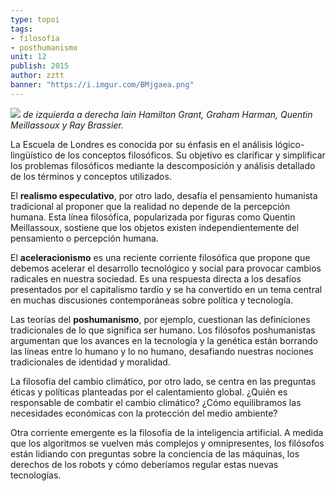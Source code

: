 ```yaml
---
type: topoi
tags: 
- filosofía
- posthumanismo
unit: 12
publish: 2015
author: zztt 
banner: "https://i.imgur.com/BMjgaea.png"
---
```


![](https://i.imgur.com/BMjgaea.png)
*de izquierda a derecha Iain Hamilton Grant, Graham Harman, Quentin Meillassoux y Ray Brassier.*

La Escuela de Londres es conocida por su énfasis en el análisis lógico-lingüístico de los conceptos filosóficos. Su objetivo es clarificar y simplificar los problemas filosóficos mediante la descomposición y análisis detallado de los términos y conceptos utilizados.

El **realismo especulativo**, por otro lado, desafía el pensamiento humanista tradicional al proponer que la realidad no depende de la percepción humana. Esta línea filosófica, popularizada por figuras como Quentin Meillassoux, sostiene que los objetos existen independientemente del pensamiento o percepción humana.

El **aceleracionismo** es una reciente corriente filosófica que propone que debemos acelerar el desarrollo tecnológico y social para provocar cambios radicales en nuestra sociedad. Es una respuesta directa a los desafíos presentados por el capitalismo tardío y se ha convertido en un tema central en muchas discusiones contemporáneas sobre política y tecnología.

Las teorías del **poshumanismo**, por ejemplo, cuestionan las definiciones tradicionales de lo que significa ser humano. Los filósofos poshumanistas argumentan que los avances en la tecnología y la genética están borrando las líneas entre lo humano y lo no humano, desafiando nuestras nociones tradicionales de identidad y moralidad.

La filosofía del cambio climático, por otro lado, se centra en las preguntas éticas y políticas planteadas por el calentamiento global. ¿Quién es responsable de combatir el cambio climático? ¿Cómo equilibramos las necesidades económicas con la protección del medio ambiente?

Otra corriente emergente es la filosofía de la inteligencia artificial. A medida que los algoritmos se vuelven más complejos y omnipresentes, los filósofos están lidiando con preguntas sobre la conciencia de las máquinas, los derechos de los robots y cómo deberíamos regular estas nuevas tecnologías.

